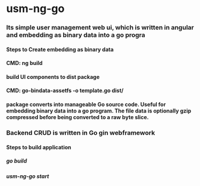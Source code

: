 # usm-ng-go 

### Its simple user management web ui, which is written in angular and  embedding as binary data into a go progra
 ####  Steps to Create embedding as binary data 
  ####  CMD: ng build 
   #### build UI components to dist package 
  ####  CMD: go-bindata-assetfs -o template.go dist/ ###
   #### package converts  into manageable Go source code. Useful for embedding binary data into a go program. The file data is optionally gzip compressed before being converted to a raw byte slice.

### Backend CRUD is written in Go gin webframework

#### Steps to build application
   ##### go build
   ##### usm-ng-go start
